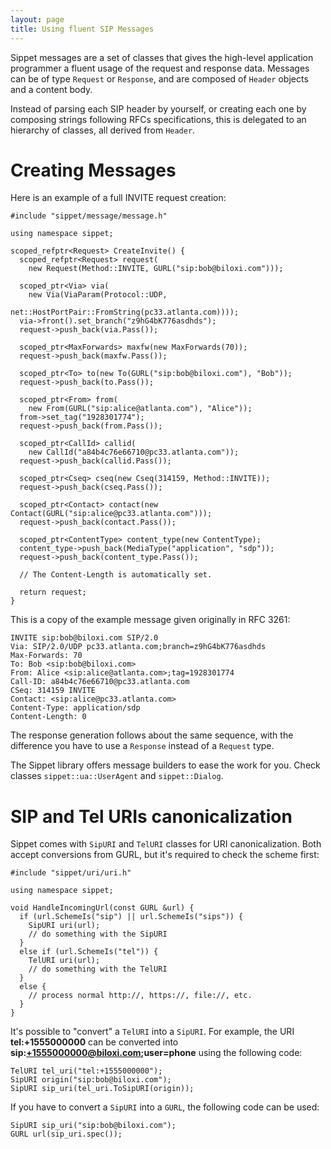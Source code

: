 ```yaml
---
layout: page
title: Using fluent SIP Messages
---
```


Sippet messages are a set of classes that gives the high-level application
programmer a fluent usage of the request and response data. Messages can be of
type `Request` or `Response`, and are composed of `Header` objects and a
content body.

Instead of parsing each SIP header by yourself, or creating each one by
composing strings following RFCs specifications, this is delegated to an
hierarchy of classes, all derived from `Header`.


# Creating Messages

Here is an example of a full INVITE request creation:

    #include "sippet/message/message.h"

    using namespace sippet;

    scoped_refptr<Request> CreateInvite() {
      scoped_refptr<Request> request(
        new Request(Method::INVITE, GURL("sip:bob@biloxi.com")));

      scoped_ptr<Via> via(
        new Via(ViaParam(Protocol::UDP,
                         net::HostPortPair::FromString(pc33.atlanta.com))));
      via->front().set_branch("z9hG4bK776asdhds");
      request->push_back(via.Pass());

      scoped_ptr<MaxForwards> maxfw(new MaxForwards(70));
      request->push_back(maxfw.Pass());

      scoped_ptr<To> to(new To(GURL("sip:bob@biloxi.com"), "Bob"));
      request->push_back(to.Pass());

      scoped_ptr<From> from(
        new From(GURL("sip:alice@atlanta.com"), "Alice"));
      from->set_tag("1928301774");
      request->push_back(from.Pass());

      scoped_ptr<CallId> callid(
        new CallId("a84b4c76e66710@pc33.atlanta.com"));
      request->push_back(callid.Pass());

      scoped_ptr<Cseq> cseq(new Cseq(314159, Method::INVITE));
      request->push_back(cseq.Pass());

      scoped_ptr<Contact> contact(new Contact(GURL("sip:alice@pc33.atlanta.com")));
      request->push_back(contact.Pass());

      scoped_ptr<ContentType> content_type(new ContentType);
      content_type->push_back(MediaType("application", "sdp"));
      request->push_back(content_type.Pass());

      // The Content-Length is automatically set.

      return request;
    }

This is a copy of the example message given originally in RFC 3261:

    INVITE sip:bob@biloxi.com SIP/2.0
    Via: SIP/2.0/UDP pc33.atlanta.com;branch=z9hG4bK776asdhds
    Max-Forwards: 70
    To: Bob <sip:bob@biloxi.com>
    From: Alice <sip:alice@atlanta.com>;tag=1928301774
    Call-ID: a84b4c76e66710@pc33.atlanta.com
    CSeq: 314159 INVITE
    Contact: <sip:alice@pc33.atlanta.com>
    Content-Type: application/sdp
    Content-Length: 0

The response generation follows about the same sequence, with the difference
you have to use a `Response` instead of a `Request` type.

The Sippet library offers message builders to ease the work for you. Check
classes `sippet::ua::UserAgent` and `sippet::Dialog`.


# SIP and Tel URIs canonicalization

Sippet comes with `SipURI` and `TelURI` classes for URI canonicalization. Both
accept conversions from GURL, but it's required to check the scheme first:

    #include "sippet/uri/uri.h"

    using namespace sippet;

    void HandleIncomingUrl(const GURL &url) {
      if (url.SchemeIs("sip") || url.SchemeIs("sips")) {
        SipURI uri(url);
        // do something with the SipURI
      }
      else if (url.SchemeIs("tel")) {
        TelURI uri(url);
        // do something with the TelURI
      }
      else {
        // process normal http://, https://, file://, etc.
      }
    }

It's possible to "convert" a `TelURI` into a `SipURI`. For example, the URI
**tel:+1555000000** can be converted into
**sip:+1555000000@biloxi.com;user=phone** using the following code:

    TelURI tel_uri("tel:+1555000000");
    SipURI origin("sip:bob@biloxi.com");
    SipURI sip_uri(tel_uri.ToSipURI(origin));

If you have to convert a `SipURI` into a `GURL`, the following code can be
used:

    SipURI sip_uri("sip:bob@biloxi.com");
    GURL url(sip_uri.spec());

